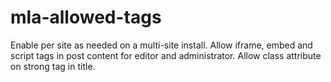 # mla-allowed-tags
Enable per site as needed on a multi-site install.
Allow iframe, embed and script tags in post content for editor and administrator. Allow class attribute on strong tag in title.
